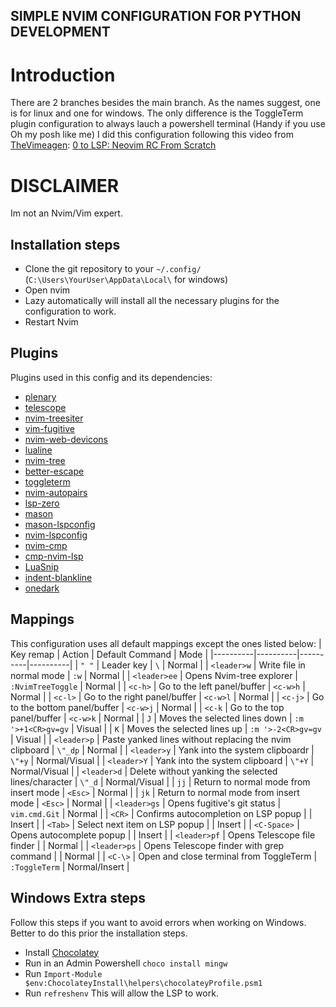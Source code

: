 ## SIMPLE NVIM CONFIGURATION FOR PYTHON DEVELOPMENT
# Introduction
There are 2 branches besides the main branch. As the names suggest, one is for linux and one for windows.
The only difference is the ToggleTerm plugin configuration to always lauch a powershell terminal (Handy if you use Oh my posh like me)
I did this configuration following this video from [TheVimeagen](https://www.youtube.com/@TheVimeagen): [0 to LSP: Neovim RC From Scratch](https://www.youtube.com/watch?v=w7i4amO_zaE)
# DISCLAIMER
Im not an Nvim/Vim expert.
## Installation steps
* Clone the git repository to your `~/.config/` (`C:\Users\YourUser\AppData\Local\` for windows)
* Open nvim
* Lazy automatically will install all the necessary plugins for the configuration to work.
* Restart Nvim
## Plugins
Plugins used in this config and its dependencies:
* [plenary](https://github.com/nvim-lua/plenary.nvim)
* [telescope](https://github.com/nvim-telescope/telescope.nvim)
* [nvim-treesiter](https://github.com/nvim-treesitter/nvim-treesitter)
* [vim-fugitive](https://github.com/tpope/vim-fugitive)
* [nvim-web-devicons](https://github.com/nvim-tree/nvim-web-devicons)
* [lualine](https://github.com/nvim-lualine/lualine.nvim)
* [nvim-tree](https://github.com/nvim-tree/nvim-tree.lua)
* [better-escape](https://github.com/max397574/better-escape.nvim)
* [toggleterm](https://github.com/akinsho/toggleterm.nvim)
* [nvim-autopairs](https://github.com/windwp/nvim-autopairs)
* [lsp-zero](https://github.com/VonHeikemen/lsp-zero.nvim)
* [mason](https://github.com/williamboman/mason.nvim)
* [mason-lspconfig](https://github.com/williamboman/mason-lspconfig.nvim)
* [nvim-lspconfig](https://github.com/neovim/nvim-lspconfig)
* [nvim-cmp](https://github.com/hrsh7th/nvim-cmp)
* [cmp-nvim-lsp](https://github.com/hrsh7th/cmp-nvim-lsp)
* [LuaSnip](https://github.com/L3MON4D3/LuaSnip)
* [indent-blankline](https://github.com/lukas-reineke/indent-blankline.nvim)
* [onedark](https://github.com/navarasu/onedark.nvim)
## Mappings
This configuration uses all default mappings except the ones listed below:
| Key remap | Action | Default Command | Mode |
|----------|----------|----------|----------|
| `" "` | Leader key | `\` | Normal |
| `<leader>w` | Write file in normal mode | `:w` | Normal |
| `<leader>ee` | Opens Nvim-tree explorer | `:NvimTreeToggle` | Normal |
| `<c-h>` | Go to the left panel/buffer | `<c-w>h` | Normal |
| `<c-l>` | Go to the right panel/buffer | `<c-w>l` | Normal |
| `<c-j>` | Go to the bottom panel/buffer | `<c-w>j` | Normal |
| `<c-k` | Go to the top panel/buffer | `<c-w>k`   | Normal |
| `J` | Moves the selected lines down | `:m '>+1<CR>gv=gv` | Visual |
| `K` | Moves the selected lines up | `:m '>-2<CR>gv=gv` | Visual |
| `<leader>p` | Paste yanked lines without replacing the nvim clipboard | `\"_dp` | Normal |
| `<leader>y` | Yank into the system clipboardr | `\"+y` | Normal/Visual |
| `<leader>Y` | Yank into the system clipboard | `\"+Y` | Normal/Visual |
| `<leader>d` | Delete without yanking the selected lines/character | `\"_d` | Normal/Visual |
| `jj` | Return to normal mode from insert mode | `<Esc>` | Normal |
| `jk` | Return to normal mode from insert mode | `<Esc>` | Normal |
| `<leader>gs` | Opens fugitive's git status | ` vim.cmd.Git` | Normal |
| `<CR>` | Confirms autocompletion on LSP popup |  | Insert |
| `<Tab>` | Select next item on LSP popup |  | Insert |
| `<C-Space>` | Opens autocomplete popup |  | Insert |
| `<leader>pf` | Opens Telescope file finder |  | Normal |
| `<leader>ps` | Opens Telescope finder with grep command |  | Normal |
| `<C-\>` | Open and close terminal from ToggleTerm | `:ToggleTerm` | Normal/Insert |
## Windows Extra steps
Follow this steps if you want to avoid errors when working on Windows. Better to do this prior the installation steps.
* Install [Chocolatey](https://chocolatey.org/install)
* Run in an Admin Powershell `choco install mingw`
* Run `Import-Module $env:ChocolateyInstall\helpers\chocolateyProfile.psm1`
* Run `refreshenv`
This will allow the LSP to work.

